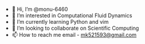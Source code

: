 - 👋 Hi, I’m @monu-6460
- 👀 I’m interested in Computational Fluid Dynamics
- 🌱 I’m currently learning Python and vim
- 💞️ I’m looking to collaborate on Scientific Computing 
- 📫 How to reach me email - mk521593@gmail.com

<!---
monu-6460/monu-6460 is a ✨ special ✨ repository because its `README.md` (this file) appears on your GitHub profile.
You can click the Preview link to take a look at your changes.
--->
